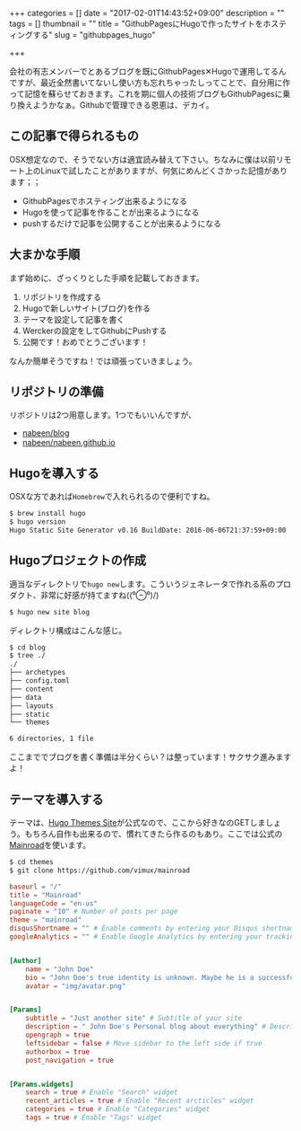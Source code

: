 +++
categories = []
date = "2017-02-01T14:43:52+09:00"
description = ""
tags = []
thumbnail = ""
title = "GithubPagesにHugoで作ったサイトをホスティングする"
slug = "githubpages_hugo"

+++

会社の有志メンバーでとあるブログを既にGithubPages✕Hugoで運用してるんですが、最近全然書いてないし使い方も忘れちゃったしってことで、自分用に作って記憶を蘇らせておきます。これを期に個人の技術ブログもGithubPagesに乗り換えようかなぁ。Githubで管理できる恩恵は、デカイ。

<!-- more -->

## この記事で得られるもの
OSX想定なので、そうでない方は適宜読み替えて下さい。ちなみに僕は以前リモート上のLinuxで試したことがありますが、何気にめんどくさかった記憶があります；；

* GithubPagesでホスティング出来るようになる
* Hugoを使って記事を作ることが出来るようになる
* pushするだけで記事を公開することが出来るようになる

## 大まかな手順
まず始めに、ざっくりとした手順を記載しておきます。

1. リポジトリを作成する
1. Hugoで新しいサイト(ブログ)を作る
1. テーマを設定して記事を書く
1. Werckerの設定をしてGithubにPushする
1. 公開です！おめでとうございます！

なんか簡単そうですね！では頑張っていきましょう。

## リポジトリの準備
リポジトリは2つ用意します。1つでもいいんですが、

* [nabeen/blog](https://github.com/nabeen/blog)
* [nabeen/nabeen.github.io](https://github.com/nabeen/nabeen.github.io)

## Hugoを導入する
OSXな方であれば`Homebrew`で入れられるので便利ですね。

```bash
$ brew install hugo
$ hugo version
Hugo Static Site Generator v0.16 BuildDate: 2016-06-06T21:37:59+09:00
```

## Hugoプロジェクトの作成
適当なディレクトリで`hugo new`します。こういうジェネレータで作れる系のプロダクト、非常に好感が持てますね(\(⁰⊖⁰)/)

```bash
$ hugo new site blog
```

ディレクトリ構成はこんな感じ。

```bash
$ cd blog
$ tree ./
./
├── archetypes
├── config.toml
├── content
├── data
├── layouts
├── static
└── themes

6 directories, 1 file
```

ここまででブログを書く準備は半分くらい？は整っています！サクサク進みますよ！

## テーマを導入する
テーマは、[Hugo Themes Site](http://themes.gohugo.io/)が公式なので、ここから好きなのGETしましょう。もちろん自作も出来るので、慣れてきたら作るのもあり。ここでは公式の[Mainroad](http://themes.gohugo.io/mainroad/)を使います。

```bash
$ cd themes
$ git clone https://github.com/vimux/mainroad
```

```toml
baseurl = "/"
title = "Mainroad"
languageCode = "en-us"
paginate = "10" # Number of posts per page
theme = "mainroad"
disqusShortname = "" # Enable comments by entering your Disqus shortname
googleAnalytics = "" # Enable Google Analytics by entering your tracking id


[Author]
    name = "John Doe"
    bio = "John Doe's true identity is unknown. Maybe he is a successful blogger or writer. Nobody knows it."
    avatar = "img/avatar.png"


[Params]
    subtitle = "Just another site" # Subtitle of your site
    description = " John Doe's Personal blog about everything" # Description of your site
    opengraph = true
    leftsidebar = false # Move sidebar to the left side if true
    authorbox = true
    post_navigation = true


[Params.widgets]
    search = true # Enable "Search" widget
    recent_articles = true # Enable "Recent arcticles" widget
    categories = true # Enable "Categories" widget
    tags = true # Enable "Tags" widget
```
